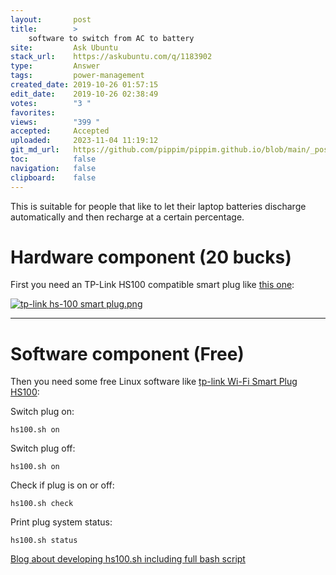 ```yaml
---
layout:       post
title:        >
    software to switch from AC to battery
site:         Ask Ubuntu
stack_url:    https://askubuntu.com/q/1183902
type:         Answer
tags:         power-management
created_date: 2019-10-26 01:57:15
edit_date:    2019-10-26 02:38:49
votes:        "3 "
favorites:    
views:        "399 "
accepted:     Accepted
uploaded:     2023-11-04 11:19:12
git_md_url:   https://github.com/pippim/pippim.github.io/blob/main/_posts/2019/2019-10-26-software-to-switch-from-AC-to-battery.md
toc:          false
navigation:   false
clipboard:    false
---
```


This is suitable for people that like to let their laptop batteries discharge automatically and then recharge at a certain percentage. 

# Hardware component (20 bucks)

First you need an TP-Link HS100 compatible smart plug like [this one][1]:

[![tp-link hs-100 smart plug.png][2]][2]


----------

# Software component (Free)

Then you need some free Linux software like [tp-link Wi-Fi Smart Plug HS100][3]:

Switch plug on:

``` 
hs100.sh on
```

Switch plug off:

``` 
hs100.sh on
```

Check if plug is on or off:

``` 
hs100.sh check
```

Print plug system status:

``` 
hs100.sh status
```

[Blog about developing hs100.sh including full bash script][4]


  [1]: https://www.amazon.ca/TP-Link-Required-Anywhere-Assistant-HS105/dp/B01K1JVZOE/ref=pd_sbs_60_t_1/138-0748005-2681152?_encoding=UTF8&pd_rd_i=B01K1JVZOE&pd_rd_r=c0911e01-b46e-47fb-84d2-1d6a3a798cac&pd_rd_w=V03Ee&pd_rd_wg=h3RiF&pf_rd_p=9926bb69-42b9-46e4-b788-f665992e326d&pf_rd_r=RAHJ6ASEZ9930ZHQ79HC&psc=1&refRID=RAHJ6ASEZ9930ZHQ79HC
  [2]: https://i.stack.imgur.com/kVeyk.png
  [3]: https://github.com/branning/hs100
  [4]: https://blog.georgovassilis.com/2016/05/07/controlling-the-tp-link-hs100-wi-fi-smart-plug/
